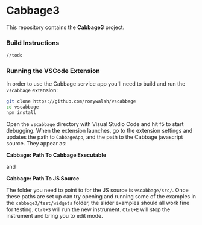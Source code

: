 # Cabbage3

This repository contains the **Cabbage3** project.



### Build Instructions

```bash
//todo
```


### Running the VSCode Extension

In order to use the Cabbage service app you'll need to build and run the `vscabbage` extension:

```bash
git clone https://github.com/rorywalsh/vscabbage
cd vscabbage
npm install
```

Open the `vscabbage` directory with Visual Studio Code and hit f5 to start debugging. When the extension launches, go to the extension settings and updates the path to `CabbageApp`, and the path to the Cabbage javascript source. They appear as:

**Cabbage: Path To Cabbage Executable** 

and 

**Cabbage: Path To JS Source**

The folder you need to point to for the JS source is `vscabbage/src/`. Once these paths are set up can try opening and running some of the examples in the `cabbage3/test/widgets` folder, the slider examples should all work fine for testing. `Ctrl+S` will run the new instrument. `Ctrl+E` will stop the instrument and bring you to edit mode. 


